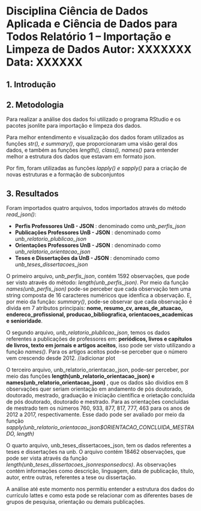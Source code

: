 <h1>Disciplina Ciência de Dados Aplicada e 
Ciência de Dados para Todos
Relatório 1 – Importação e Limpeza de Dados
Autor: XXXXXXX Data: XXXXXX


## 1. Introdução

## 2. Metodologia
Para realizar a análise dos dados foi utilizado o programa RStudio e os pacotes jsonlite para importação e limpeza dos dados.

Para melhor entendimento e visualização dos dados foram utilizados as funções *str(), e summary()*, que proporcionaram uma visão geral dos dados, e também as funções *length(), class(), names()* para entender melhor a estrutura dos dados que estavam em formato json.

Por fim, foram utilizadas as funções *lapply() e sapply()* para a criação de novas estruturas e a formação de subconjuntos

## 3. Resultados
Foram importados quatro arquivos, todos importados através do método *read_json()*:
* **Perfis Professores UnB - JSON** : denominado como *unb_perfis_json*
* **Publicações Professores UnB - JSON** : denominado como *unb_relatorio_plublicao_json*
* **Orientações Professores UnB - JSON** : denominado como *unb_relatorio_orientacao_json*
* **Teses e Dissertações da UnB - JSON** : denominado como *unb_teses_dissertacoes_json*

O primeiro arquivo, *unb_perfis_json*, contém 1592 observações, que pode ser visto através do método: *length(unb_perfis_json)*. Por meio da função *names(unb_perfis_json)* pode-se perceber que cada observação tem uma string composta de 16 caracteres numéricos que idenfica a observação. E, por meio da função: *summary()*, pode-se observar que cada observação é divida em 7 atributos principais: **nome, resumo_cv, areas_de_atuacao, endereco_profissional, producao_bibliografica, orientacoes_academicas e senioridade**.

O segundo arquivo, *unb_relatorio_plublicao_json*, temos os dados referentes a publicações de professores em:  **periódicos,
livros e capítulos de livros, texto em jornais e artigos aceitos**, isso pode ser visto utilizando a função *names()*. Para os artigos aceitos pode-se perceber que o número vem crescendo desde 2012.
//adicionar plot

O terceiro arquivo, unb_relatorio_orientacao_json, pode-ser perceber, por meio das funções **length(unb_relatorio_orientacao_json) e names(unb_relatorio_orientacao_json)** , que os dados são dividios em 8 observações quer seriam orientação em andamento de pós doutorado, doutorado, mestrado, graduação e iniciação científica e orietação concluída de pós doutorado, doutorado e mestrado. Para as orientações concluídas de mestrado tem os números 760, 933, 877, 817, 777, 463 para os anos de 2012 a 2017, respectivamente. Esse dado pode ser avaliado por meio da função *sapply(unb_relatorio_orientacao_json$ORIENTACAO_CONCLUIDA_MESTRADO, length)*

O quarto arquivo, unb_teses_dissertacoes_json, tem os dados referentes a teses e dissertações na unb. O arquivo contém 18462 observações, que pode ser vista através da função *length(unb_teses_dissertacoes_json$response$docs)*. As observações contém informações como descrição, linguagem, data de publicação, título, autor, entre outras, referentes a tese ou dissertação. 

A análise até este momento nos permitiu entender a estrutura dos dados do currículo lattes e como esta pode se relacionar com as diferentes bases de grupos de pesquisa, orientação ou demais publicações.